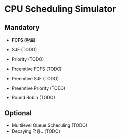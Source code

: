 # CPU Scheduling Simulator


## Mandatory
- <b> FCFS (완료) </b>

- SJF (TODO)
- Priority (TODO)
- Preemtive FCFS (TODO)
- Preemtive SJF (TODO)
- Preemtive Priority (TODO)
- Round Robin (TODO)

## Optional
- Multilevel Queue Scheduling (TODO)
- Decaying 적용.. (TODO)
